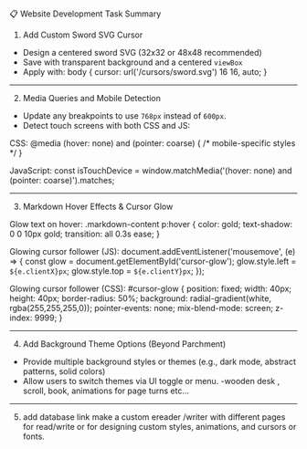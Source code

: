 📋 Website Development Task Summary

1. Add Custom Sword SVG Cursor  
- Design a centered sword SVG (32x32 or 48x48 recommended)  
- Save with transparent background and a centered `viewBox`  
- Apply with:
body {
  cursor: url('/cursors/sword.svg') 16 16, auto;
}

---

2. Media Queries and Mobile Detection  
- Update any breakpoints to use `768px` instead of `600px`.  
- Detect touch screens with both CSS and JS:

CSS:
@media (hover: none) and (pointer: coarse) {
  /* mobile-specific styles */
}

JavaScript:
const isTouchDevice = window.matchMedia('(hover: none) and (pointer: coarse)').matches;

---

3. Markdown Hover Effects & Cursor Glow

Glow text on hover:
.markdown-content p:hover {
  color: gold;
  text-shadow: 0 0 10px gold;
  transition: all 0.3s ease;
}

Glowing cursor follower (JS):
document.addEventListener('mousemove', (e) => {
  const glow = document.getElementById('cursor-glow');
  glow.style.left = `${e.clientX}px`;
  glow.style.top = `${e.clientY}px`;
});

Glowing cursor follower (CSS):
#cursor-glow {
  position: fixed;
  width: 40px;
  height: 40px;
  border-radius: 50%;
  background: radial-gradient(white, rgba(255,255,255,0));
  pointer-events: none;
  mix-blend-mode: screen;
  z-index: 9999;
}

---

4. Add Background Theme Options (Beyond Parchment)  
- Provide multiple background styles or themes (e.g., dark mode, abstract patterns, solid colors)  
- Allow users to switch themes via UI toggle or menu.
-wooden desk , scroll, book, animations for page turns etc...
---

5. add database link make a custom ereader /writer with different pages for read/write or for designing custom styles, animations, and cursors or fonts. 
